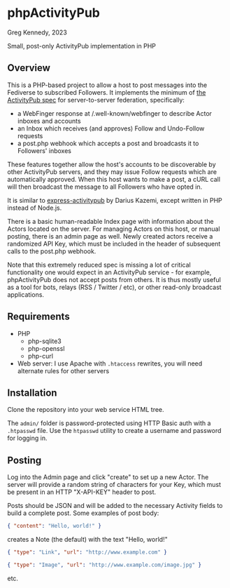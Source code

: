 # phpActivityPub
Greg Kennedy, 2023

Small, post-only ActivityPub implementation in PHP

## Overview
This is a PHP-based project to allow a host to post messages into the Fediverse to subscribed Followers.  It implements the minimum of [the ActivityPub spec](https://www.w3.org/TR/activitypub/) for server-to-server federation, specifically:
* a WebFinger response at /.well-known/webfinger to describe Actor inboxes and accounts
* an Inbox which receives (and approves) Follow and Undo-Follow requests
* a post.php webhook which accepts a post and broadcasts it to Followers' inboxes

These features together allow the host's accounts to be discoverable by other ActivityPub servers, and they may issue Follow requests which are automatically approved.  When this host wants to make a post, a cURL call will then broadcast the message to all Followers who have opted in.

It is similar to [express-activitypub](https://github.com/dariusk/express-activitypub) by Darius Kazemi, except written in PHP instead of Node.js.

There is a basic human-readable Index page with information about the Actors located on the server.  For managing Actors on this host, or manual posting, there is an admin page as well.  Newly created actors receive a randomized API Key, which must be included in the header of subsequent calls to the post.php webhook.

Note that this extremely reduced spec is missing a lot of critical functionality one would expect in an ActivityPub service - for example, phpActivityPub does not accept posts from others.  It is thus mostly useful as a tool for bots, relays (RSS / Twitter / etc), or other read-only broadcast applications.

## Requirements
* PHP
  * php-sqlite3
  * php-openssl
  * php-curl
* Web server: I use Apache with `.htaccess` rewrites, you will need alternate rules for other servers

## Installation
Clone the repository into your web service HTML tree.

The `admin/` folder is password-protected using HTTP Basic auth with a `.htpasswd` file.  Use the `htpasswd` utility to create a username and password for logging in.

## Posting
Log into the Admin page and click "create" to set up a new Actor.  The server will provide a random string of characters for your Key, which must be present in an HTTP "X-API-KEY" header to post.

Posts should be JSON and will be added to the necessary Activity fields to build a complete post.  Some examples of post body:

```json
{ "content": "Hello, world!" }
```

creates a Note (the default) with the text "Hello, world!"

```json
{ "type": "Link", "url": "http://www.example.com" }
```

```json
{ "type": "Image", "url": "http://www.example.com/image.jpg" }
```

etc.
